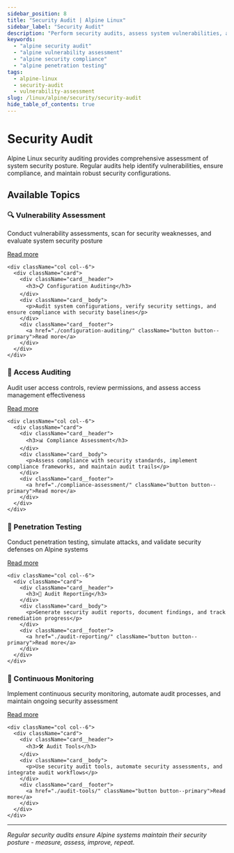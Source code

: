 ```yaml
---
sidebar_position: 8
title: "Security Audit | Alpine Linux"
sidebar_label: "Security Audit"
description: "Perform security audits, assess system vulnerabilities, and implement continuous security monitoring in Alpine Linux."
keywords:
  - "alpine security audit"
  - "alpine vulnerability assessment"
  - "alpine security compliance"
  - "alpine penetration testing"
tags:
  - alpine-linux
  - security-audit
  - vulnerability-assessment
slug: /linux/alpine/security/security-audit
hide_table_of_contents: true
---
```


# Security Audit

Alpine Linux security auditing provides comprehensive assessment of system security posture. Regular audits help identify vulnerabilities, ensure compliance, and maintain robust security configurations.

## Available Topics

<div className="container">
  <div className="row">
    <div className="col col--6">
      <div className="card">
        <div className="card__header">
          <h3>🔍 Vulnerability Assessment</h3>
        </div>
        <div className="card__body">
          <p>Conduct vulnerability assessments, scan for security weaknesses, and evaluate system security posture</p>
        </div>
        <div className="card__footer">
          <a href="./vulnerability-assessment/" className="button button--primary">Read more</a>
        </div>
      </div>
    </div>
    
    <div className="col col--6">
      <div className="card">
        <div className="card__header">
          <h3>📋 Configuration Auditing</h3>
        </div>
        <div className="card__body">
          <p>Audit system configurations, verify security settings, and ensure compliance with security baselines</p>
        </div>
        <div className="card__footer">
          <a href="./configuration-auditing/" className="button button--primary">Read more</a>
        </div>
      </div>
    </div>
  </div>

  <div className="row">
    <div className="col col--6">
      <div className="card">
        <div className="card__header">
          <h3>🔐 Access Auditing</h3>
        </div>
        <div className="card__body">
          <p>Audit user access controls, review permissions, and assess access management effectiveness</p>
        </div>
        <div className="card__footer">
          <a href="./access-auditing/" className="button button--primary">Read more</a>
        </div>
      </div>
    </div>
    
    <div className="col col--6">
      <div className="card">
        <div className="card__header">
          <h3>📊 Compliance Assessment</h3>
        </div>
        <div className="card__body">
          <p>Assess compliance with security standards, implement compliance frameworks, and maintain audit trails</p>
        </div>
        <div className="card__footer">
          <a href="./compliance-assessment/" className="button button--primary">Read more</a>
        </div>
      </div>
    </div>
  </div>

  <div className="row">
    <div className="col col--6">
      <div className="card">
        <div className="card__header">
          <h3>🎯 Penetration Testing</h3>
        </div>
        <div className="card__body">
          <p>Conduct penetration testing, simulate attacks, and validate security defenses on Alpine systems</p>
        </div>
        <div className="card__footer">
          <a href="./penetration-testing/" className="button button--primary">Read more</a>
        </div>
      </div>
    </div>
    
    <div className="col col--6">
      <div className="card">
        <div className="card__header">
          <h3>📝 Audit Reporting</h3>
        </div>
        <div className="card__body">
          <p>Generate security audit reports, document findings, and track remediation progress</p>
        </div>
        <div className="card__footer">
          <a href="./audit-reporting/" className="button button--primary">Read more</a>
        </div>
      </div>
    </div>
  </div>

  <div className="row">
    <div className="col col--6">
      <div className="card">
        <div className="card__header">
          <h3>🔄 Continuous Monitoring</h3>
        </div>
        <div className="card__body">
          <p>Implement continuous security monitoring, automate audit processes, and maintain ongoing security assessment</p>
        </div>
        <div className="card__footer">
          <a href="./continuous-monitoring/" className="button button--primary">Read more</a>
        </div>
      </div>
    </div>
    
    <div className="col col--6">
      <div className="card">
        <div className="card__header">
          <h3>🛠️ Audit Tools</h3>
        </div>
        <div className="card__body">
          <p>Use security audit tools, automate security assessments, and integrate audit workflows</p>
        </div>
        <div className="card__footer">
          <a href="./audit-tools/" className="button button--primary">Read more</a>
        </div>
      </div>
    </div>
  </div>
</div>

---

*Regular security audits ensure Alpine systems maintain their security posture - measure, assess, improve, repeat.*